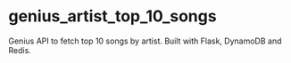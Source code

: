 # genius_artist_top_10_songs
Genius API to fetch top 10 songs by artist. Built with Flask, DynamoDB and Redis.
